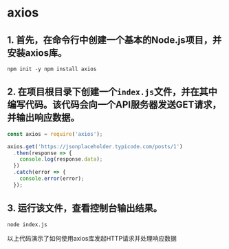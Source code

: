 # axios
## 1.  首先，在命令行中创建一个基本的Node.js项目，并安装axios库。
```shell
npm init -y npm install axios
```
## 2.  在项目根目录下创建一个`index.js`文件，并在其中编写代码。该代码会向一个API服务器发送GET请求，并输出响应数据。
```js
const axios = require('axios');

axios.get('https://jsonplaceholder.typicode.com/posts/1')
  .then(response => {
    console.log(response.data);
  })
  .catch(error => {
    console.error(error);
  });

```
## 3.  运行该文件，查看控制台输出结果。
```shell
node index.js
```
以上代码演示了如何使用axios库发起HTTP请求并处理响应数据